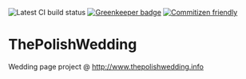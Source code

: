 ![Latest CI build status](https://travis-ci.org/SlimDogs/the-polish-wedding.svg?branch=master "Latest CI build status") [![Greenkeeper badge](https://badges.greenkeeper.io/SlimDogs/the-polish-wedding.svg)](https://greenkeeper.io/) [![Commitizen friendly](https://img.shields.io/badge/commitizen-friendly-brightgreen.svg)](http://commitizen.github.io/cz-cli/)

# ThePolishWedding

Wedding page project @ http://www.thepolishwedding.info
